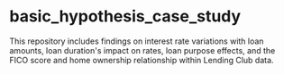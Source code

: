 # basic_hypothesis_case_study
 This repository includes findings on interest rate variations with loan amounts, loan duration's impact on rates, loan purpose effects, and the FICO score and home ownership relationship within Lending Club data.
